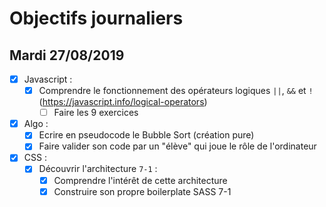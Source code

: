 # Objectifs journaliers

## Mardi 27/08/2019


* [x] Javascript :
  * [x] Comprendre le fonctionnement des opérateurs logiques `||`, `&&` et `!` (https://javascript.info/logical-operators)
    * [ ] Faire les 9 exercices

* [x] Algo : 
  * [x] Ecrire en pseudocode le Bubble Sort (création pure)
  * [x] Faire valider son code par un "élève" qui joue le rôle de l'ordinateur

* [x] CSS : 
  * [x] Découvrir l'architecture `7-1` :
    * [x] Comprendre l'intérêt de cette architecture
    * [x] Construire son propre boilerplate SASS 7-1
